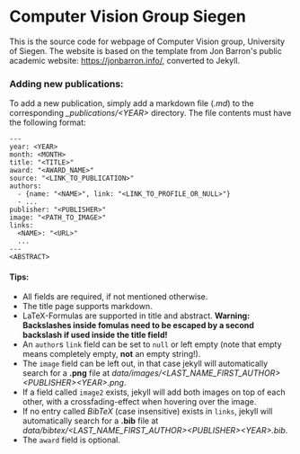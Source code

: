 # Computer Vision Group Siegen
This is the source code for webpage of Computer Vision group, University of Siegen.
The website is based on the template from Jon Barron's public academic website: https://jonbarron.info/, converted to Jekyll.

### Adding new publications:
To add a new publication, simply add a markdown file (*.md*) to the corresponding *_publications/&lt;YEAR&gt;* directory. The file contents must have the following format:

```
---
year: <YEAR>
month: <MONTH>
title: "<TITLE>"
award: "<AWARD_NAME>"
source: "<LINK_TO_PUBLICATION>"
authors:
  - {name: "<NAME>", link: "<LINK_TO_PROFILE_OR_NULL>"}
  - ...
publisher: "<PUBLISHER>"
image: "<PATH_TO_IMAGE>"
links:
  <NAME>: "<URL>"
  ...
---
<ABSTRACT>
```

#### Tips:
 - All fields are required, if not mentioned otherwise.
 - The title page supports markdown.
 - LaTeX-Formulas are supported in title and abstract. **Warning: Backslashes inside fomulas need to be escaped by a second backslash if used inside the title field!**
 - An `author`s `link` field can be set to `null` or left empty (note that empty means completely empty, **not** an empty string!).
 - The `image` field can be left out, in that case jekyll will automatically search for a **.png** file at *data/images/&lt;LAST_NAME_FIRST_AUTHOR&gt;&lt;PUBLISHER&gt;&lt;YEAR&gt;.png*.
 - If a field called `image2` exists, jekyll will add both images on top of each other, with a crossfading-effect when hovering over the image.
 - If no entry called *BibTeX* (case insensitive) exists in `links`, jekyll will automatically search for a **.bib** file at *data/bibtex/&lt;LAST_NAME_FIRST_AUTHOR&gt;&lt;PUBLISHER&gt;&lt;YEAR&gt;.bib*.
 - The `award` field is optional.
